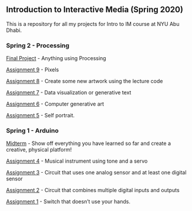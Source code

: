 ## Introduction to Interactive Media (Spring 2020)
This is a repository for all my projects for Intro to IM course at NYU Abu Dhabi.

### Spring 2 - Processing
[Final Project](/FinalProject) - Anything using Processing

[Assignment 9](/dueApril30) - Pixels

[Assignment 8](/dueApril21) - Create some new artwork using the lecture code

[Assignment 7](/dueApril14) - Data visualization or generative text

[Assignment 6](/dueMarch31) - Computer generative art

[Assignment 5](/dueMarch19) - Self portrait.

### Spring 1 - Arduino
[Midterm](/dueMar5) - Show off everything you have learned so far and create a creative, physical platform!

[Assignment 4](/dueFebruary25) - Musical instrument using tone and a servo

[Assignment 3](/dueFebruary18) - Circuit that uses one analog sensor and at least one digital sensor

[Assignment 2](/dueFebruary11) - Circuit that combines multiple digital inputs and outputs

[Assignment 1](/dueFebruary4) - Switch that doesn’t use your hands.
